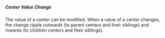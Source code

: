 ##### Center Value Change
 The value of a center can be modified. When a value of a center changes, the change ripple outwards (to parent centers and their siblings) and inwards (to children centers and their siblings).